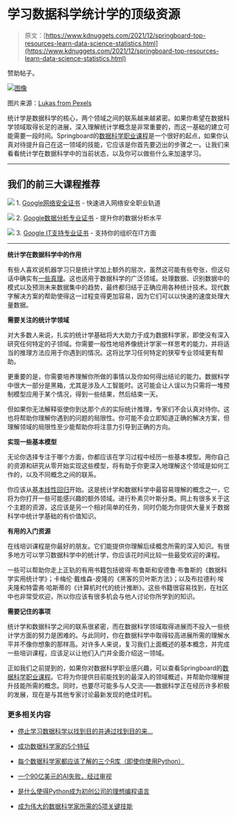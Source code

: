 # 学习数据科学统计学的顶级资源

> 原文：[https://www.kdnuggets.com/2021/12/springboard-top-resources-learn-data-science-statistics.html](https://www.kdnuggets.com/2021/12/springboard-top-resources-learn-data-science-statistics.html)

赞助帖子。

[![图像](../Images/0635fc8aee688f705c2f6b3ba92a1b63.png)](https://www.springboard.com/courses/data-science-career-track/?utm_source=kdnuggets&utm_medium=cpm&utm_campaign=dsc&utm_term=december_sponsored_content)

图片来源：[Lukas from Pexels](https://www.pexels.com/@goumbik)

统计学是数据科学的核心，两个领域之间的联系越来越紧密。如果你希望在数据科学领域取得长足的进展，深入理解统计学概念是非常重要的，而这一基础的建立可能需要一段时间。Springboard的[数据科学职业课程](https://www.springboard.com/courses/data-science-career-track/?utm_source=kdnuggets&utm_medium=cpm&utm_campaign=dsc&utm_term=december_sponsored_content)是一个很好的起点，如果你认真对待提升自己在这一领域的技能，它应该是你首先要迈出的步骤之一。让我们来看看统计学在数据科学中的当前状态，以及你可以做些什么来加速学习。

* * *

## 我们的前三大课程推荐

![](../Images/0244c01ba9267c002ef39d4907e0b8fb.png) 1\. [Google网络安全证书](https://www.kdnuggets.com/google-cybersecurity) - 快速进入网络安全职业轨道

![](../Images/e225c49c3c91745821c8c0368bf04711.png) 2\. [Google数据分析专业证书](https://www.kdnuggets.com/google-data-analytics) - 提升你的数据分析水平

![](../Images/0244c01ba9267c002ef39d4907e0b8fb.png) 3\. [Google IT支持专业证书](https://www.kdnuggets.com/google-itsupport) - 支持你的组织在IT方面

* * *

**统计学在数据科学中的作用**

有些人喜欢说机器学习只是统计学加上额外的层次，虽然这可能有些夸张，但这句话中确实有[一些真理](https://www.displayr.com/statistics-vs-data-science-whats-the-difference/)。这也适用于数据科学的广泛领域。处理数据、识别数据中的模式以及预测未来数据集中的趋势，最终都归结于正确应用各种统计技术。现代数字解决方案的帮助使得这一过程变得更加容易，因为它们可以以快速的速度处理大量数据。

**需要关注的统计学领域**

对大多数人来说，扎实的统计学基础将大大助力于成为数据科学家，即使没有深入研究任何特定的子领域。你需要一般性地培养像统计学家一样思考的能力，并将适当的推理方法应用于你遇到的情况。这将比学习任何特定的狭窄专业领域更有帮助。

更重要的是，你需要培养理解你所做的事情以及你如何得出结论的能力。数据科学中很大一部分是黑箱，尤其是涉及人工智能时。这可能会让人误以为只需将一堆预制模型应用于某个情况，得到一些结果，然后结束一天。

但如果你无法解释驱使你到达那个点的实际统计推理，专家们不会认真对待你。这也将帮助你理解你遇到的问题的局限性。你可能不会立即知道正确的解决方案，但理解领域的局限性至少能帮助你将注意力引导到正确的方向。

**实现一些基本模型**

无论你选择专注于哪个方面，你都应该在学习过程中经历一些基本模型。用你自己的资源和研究从零开始实现这些模型，将有助于你更深入地理解这个领域是如何工作的，以及不同概念之间的联系。

你应该从[基本线性回归](https://realpython.com/linear-regression-in-python/)开始。这是统计学和数据科学中最容易理解的概念之一，它将为你打开一些可能感兴趣的额外领域。进行朴素贝叶斯分类。网上有很多关于这个主题的资源，这应该是另一个相对简单的任务，同时仍能为你提供大量关于数据科学中统计学基础的有价值知识。

**有用的入门资源**

在线培训课程是你最好的朋友。它们能提供你理解后续概念所需的深入知识。有很多地方可以学习数据科学中的统计学，你应该花时间比较一些最受欢迎的课程。

一些可以帮助你走上正轨的有用书籍包括彼得·布鲁斯和安德鲁·布鲁斯的《数据科学实用统计学》；卡梅伦·戴维森-皮隆的《黑客的贝叶斯方法》；以及布拉德利·埃夫隆和特雷弗·哈斯蒂的《计算机时代的统计推断》。这些书籍很容易找到，在社区中也非常受欢迎，所以你应该有很多机会与他人讨论你所学到的知识。

**需要记住的事项**

统计学和数据科学之间的联系很紧密，而在数据科学领域取得进展而不投入一些统计学方面的努力是困难的。与此同时，你在数据科学中取得较高进展所需的理解水平并不像你想象的那样高。对许多人来说，复习我们上面概述的基本概念，并完成一些培训课程，应该足以让他们入门并全面介绍这一领域。

正如我们之前提到的，如果你对数据科学职业感兴趣，可以查看Springboard的[数据科学职业课程](https://www.springboard.com/courses/data-science-career-track/?utm_source=kdnuggets&utm_medium=cpm&utm_campaign=dsc&utm_term=december_sponsored_content)。它将为你提供目前能找到的最深入的领域概述，并帮助你理解提升技能所需的概念。同时，也要尽可能多与人交流——数据科学正在经历许多积极的发展，现在是与其他专家讨论最新发现的绝佳时机。

### 更多相关内容

+   [停止学习数据科学以找到目的并通过找到目的来…](https://www.kdnuggets.com/2021/12/stop-learning-data-science-find-purpose.html)

+   [成功数据科学家的5个特征](https://www.kdnuggets.com/2021/12/5-characteristics-successful-data-scientist.html)

+   [每个数据科学家都应该了解的三个R库（即使你使用Python）](https://www.kdnuggets.com/2021/12/three-r-libraries-every-data-scientist-know-even-python.html)

+   [一个90亿美元的AI失败，经过审视](https://www.kdnuggets.com/2021/12/9b-ai-failure-examined.html)

+   [是什么使得Python成为初创公司的理想编程语言](https://www.kdnuggets.com/2021/12/makes-python-ideal-programming-language-startups.html)

+   [成为伟大的数据科学家所需的5项关键技能](https://www.kdnuggets.com/2021/12/5-key-skills-needed-become-great-data-scientist.html)
